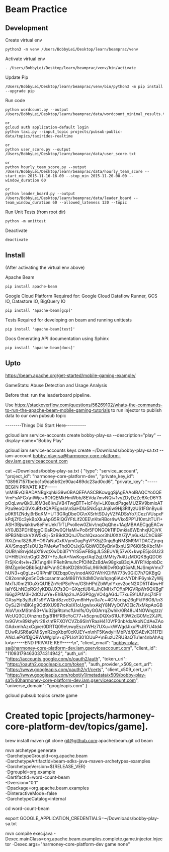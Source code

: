 # Beam Practice

## Development
Create virtual env
```
python3 -m venv /Users/BobbyLei/Desktop/learn/beamprac/venv
```

Activate virtual env
```
. /Users/BobbyLei/Desktop/learn/beamprac/venv/bin/activate
```

Update Pip
```
/Users/BobbyLei/Desktop/learn/beamprac/venv/bin/python3 -m pip install --upgrade pip
```

Run code
```
python wordcount.py --output /Users/BobbyLei/Desktop/learn/beamprac/data/wordcount_minimal_results.txt

or
gcloud auth application-default login
python taxi.py --input_topic projects/pubsub-public-data/topics/taxirides-realtime

or
python user_score.py --output /Users/BobbyLei/Desktop/learn/beamprac/data/user_score.txt

or
python hourly_team_score.py --output /Users/BobbyLei/Desktop/learn/beamprac/data/hourly_team_score --start_min 2015-11-16-16-00 --stop_min 2015-11-20-00-00 --window_duration 60

or
python leader_board.py --output /Users/BobbyLei/Desktop/learn/beamprac/data/leader_board --team_window_duration 60 --allowed_lateness 120 --topic
```

Run Unit Tests (from root dir)
```
python -m unittest
```

Deactivate
```
deactivate
```

## Install
(After activating the virtual env above)

Apache Beam
```
pip install apache-beam
```

Google Cloud Platform
Required for: Google Cloud Dataflow Runner, GCS IO, Datastore IO, BigQuery IO
```
pip install 'apache-beam[gcp]'
```

Tests
Required for developing on beam and running unittests
```
pip install 'apache-beam[test]'
```

Docs
Generating API documentation using Sphinx
```
pip install 'apache-beam[docs]'
```

## Upto
https://beam.apache.org/get-started/mobile-gaming-example/

GameStats: Abuse Detection and Usage Analysis

Before that: run the leaderboard pipeline.

Use https://stackoverflow.com/questions/56269102/whats-the-commands-to-run-the-apache-beam-mobile-gaming-tutorials to run injector to publish data to our own pubsub topic

--------Things Did Start Here----------

gcloud iam service-accounts create bobby-play-sa --description="play" --display-name="Bobby Play"

gcloud iam service-accounts keys create ~/Downloads/bobby-play-sa.txt --iam-account bobby-play-sa@harmoney-core-platform-dev.iam.gserviceaccount.com

cat ~/Downloads/bobby-play-sa.txt
{
  "type": "service_account",
  "project_id": "harmoney-core-platform-dev",
  "private_key_id": "08967157fbebc1b9da8b62e90ac469dc23ad0cd6",
  "private_key": "-----BEGIN PRIVATE KEY-----\nMIIEvQIBADANBgkqhkiG9w0BAQEFAASCBKcwggSjAgEAAoIBAQCYo0QEVmFsAFGx\nIWje+9OfQEMkHmWbb/8EVda7mvNQi+1vyZDyDzZe8XeD6Y3pOqLwwQk0Ll6M3e6I\nJVB4TwgBTT+lcF4yl+LK0sudPsgeMUZRV9bmloATPzu9eoQl3VXuRfxtQAPEgnsb\nSaHDla5Nk5qzJnj6w9Hj3RlfyzUS1FGnByu6p0K91ZNdyj9rBqKM+UT3GRgDbeOG\nXSrhtSDJyVZFADSsYo7jCez/VUspxFkPdjZf0c3ykBpXkuApG5RIQGYFtLif20EE\nKteRBor4wVko5PP1J10ntJtTUI1+ASH3Bjwiakbw8eFmUeklTrTLPvoIlew0Zkiv\nqOqQhe+1AgMBAAECggEACwkY0JB3PDH8tggCl0aROw0QHaMl+Po8r5FONGOkTlFD\nkia6WEnhxjUCjVK8PB3NbIckVXW5x8j+5zB9dClQnJl7bchlQxaoor3hU0XX/ZjV\n6uklJChC68FRXiZmuf8Z6J9+O97aNuGxKVymOagPgVPX5jZ0njq8qNMSM9MTDACZ\npqAX/Smqq51sOU3zPMeAwThdOCtJxjG/GbWOE6yBnV8xnUSlP6iOi5bKbc1M+QUB\ni8rvjd4pXf9vqtXwDb3l7YYrS5wFBSgJL5SEUV8j57wX+kwpE5joGU23U+Hl5Urk\nGgGI2Kl7+FzJIaA+NwKogxfAqI2qLtMMty7k4UzMOQKBgQDO6FrSjKc4t+lv+ZK1\ng4HIPReh9muhcPfOiNtZz8dAv98gksB3ojAJiYR1/dpnbDcBMZgn6eQBb5qLhkPv\nSC8oKD28h05uL96i9d6DvRGqO5xMLNJSmpVmx7hUN3+q0gLz+ORPmIFOlZbqp0cy\nodAKGYAYrKDifW773v0GiC7h7QKBgQC82onmKpn5nDzkcxsantnuoM861YkXdMIO\nlx1qnq6iAdkVYDhIF6ynkZyWijMxTtJ0m21OuXrQU1EZnYetPScPnn/GShHPdZbW\nIYxev2oeN2XD51T4bwHfIaIY6LhNDpRGt1yKDD/JX7s3O+GXqctU84LJhCMHxTCf\nPIGVRpWr6QKBgFI66g2PtM3H2dCUwYe+EhBAp2nJA5GP0gyVO4gAGdJT7xuE91UU\ncj74FlrGXsyHp3yj9zK1s9YWQrd8zvcEGym8hHyu0a7c+4CMcrispZ6gPkfP8G6/\n3OySJ2HhBK4g9Od9XU987rcKoIX1oUgwIvxAkjY8NVyOOVOElc7IxMkpAoGBAIoV\nxMStm53+Viu32jaRtcmcfUmIfs/OyGGArrqZwhik/0R48U4NOWngtzz/WcUQ3CL0\nzmzEg/81HFR9cYoC77+k5cpnuDQXx61UJF3W2dG0Mc2XJPLtv9GVtv89khyNr28x\nfRFXOYCVZb9SInYRaaH410VfP3nb/dxAkoNCdAeZAoGAdxmhAzxCgxe/0DRTQ09e\nwyEszuWHz7UXu+kWWgdJixuPhJR7U4td4EUwRJSR6aGMISynR2xgXbpf0cKUEY+n\nhT5KwdyHMbP/d/jXSAEvK3117EIANcLePGfDjjQRWsWglpIv+q7PLloY301OUuP+\nEuzUZRU8aQTu1er4nbAhAqk=\n-----END PRIVATE KEY-----\n",
  "client_email": "bobby-play-sa@harmoney-core-platform-dev.iam.gserviceaccount.com",
  "client_id": "110931794630374314942",
  "auth_uri": "https://accounts.google.com/o/oauth2/auth",
  "token_uri": "https://oauth2.googleapis.com/token",
  "auth_provider_x509_cert_url": "https://www.googleapis.com/oauth2/v1/certs",
  "client_x509_cert_url": "https://www.googleapis.com/robot/v1/metadata/x509/bobby-play-sa%40harmoney-core-platform-dev.iam.gserviceaccount.com",
  "universe_domain": "googleapis.com"
}

gcloud pubsub topics create game
# Created topic [projects/harmoney-core-platform-dev/topics/game].

brew install maven
git clone git@github.com:apache/beam.git
cd beam

mvn archetype:generate \
      -DarchetypeGroupId=org.apache.beam \
      -DarchetypeArtifactId=beam-sdks-java-maven-archetypes-examples \
      -DarchetypeVersion=${RELEASE_VER} \
      -DgroupId=org.example \
      -DartifactId=word-count-beam \
      -Dversion="0.1" \
      -Dpackage=org.apache.beam.examples \
      -DinteractiveMode=false \
      -DarchetypeCatalog=internal

cd word-count-beam

export GOOGLE_APPLICATION_CREDENTIALS=~/Downloads/bobby-play-sa.txt

mvn compile exec:java -Dexec.mainClass=org.apache.beam.examples.complete.game.injector.Injector -Dexec.args="harmoney-core-platform-dev game none"
